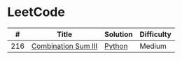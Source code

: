 LeetCode
========

| # | Title | Solution | Difficulty |
|---| ----- | -------- | ---------- |
|216|[Combination Sum III](https://leetcode.com/problems/combination-sum-iii/) | [Python](./medium/combination-sum-iii/python/combination-sum-iii.py)|Medium|

